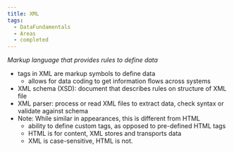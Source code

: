 ```yaml
---
title: XML
tags:
  - DataFundamentals
  - Areas
  - completed
---
```

*Markup language that provides rules to define data*
- tags in XML are markup symbols to define data
	- allows for data coding to get information flows across systems
- XML schema (XSD): document that describes rules on structure of XML file
- XML parser: process or read XML files to extract data, check syntax or validate against schema
- Note: While similar in appearances, this is different from HTML
	- ability to define custom tags, as opposed to pre-defined HTML tags
	- HTML is for content, XML stores and transports data
	- XML is case-sensitive, HTML is not.